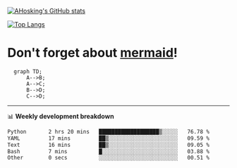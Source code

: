 [![AHosking's GitHub stats](https://github-readme-stats.vercel.app/api?username=ahosking&count_private=true&show_icons=true&theme=onedark&hide_rank=true&include_all_commits=true)](https://github.com/ahosking)

[![Top Langs](https://github-readme-stats.vercel.app/api/top-langs/?username=ahosking&layout=compact&theme=onedark)](https://github.com/ahosking)


# Don't forget about [mermaid](https://github.blog/2022-02-14-include-diagrams-markdown-files-mermaid/)!

```mermaid
  graph TD;
      A-->B;
      A-->C;
      B-->D;
      C-->D;
```
-------

📊 **Weekly development breakdown**

<!--START_SECTION:waka-->

```txt
Python       2 hrs 20 mins   ███████████████████▒░░░░░   76.78 %
YAML         17 mins         ██▒░░░░░░░░░░░░░░░░░░░░░░   09.59 %
Text         16 mins         ██▒░░░░░░░░░░░░░░░░░░░░░░   09.05 %
Bash         7 mins          █░░░░░░░░░░░░░░░░░░░░░░░░   03.88 %
Other        0 secs          ░░░░░░░░░░░░░░░░░░░░░░░░░   00.51 %
```

<!--END_SECTION:waka-->
